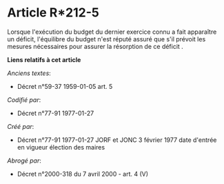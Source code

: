 # Article R*212-5

Lorsque l'exécution du budget du dernier exercice connu a fait apparaître un déficit, l'équilibre du budget n'est réputé
assuré que s'il prévoit les mesures nécessaires pour assurer la résorption de ce déficit   .

**Liens relatifs à cet article**

_Anciens textes_:

  - Décret n°59-37 1959-01-05 art. 5

_Codifié par_:

  - Décret n°77-91 1977-01-27

_Créé par_:

  - Décret n°77-91 1977-01-27 JORF et JONC 3 février 1977 date d'entrée en vigueur élection des maires

_Abrogé par_:

  - Décret n°2000-318 du 7 avril 2000 - art. 4 (V)
